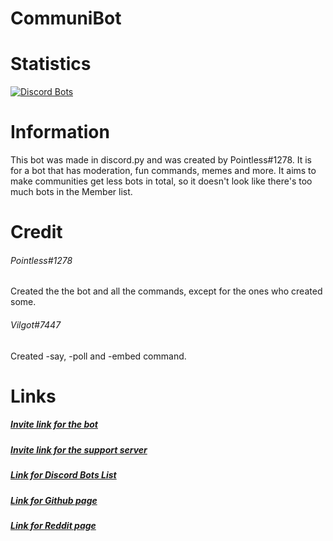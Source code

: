 # CommuniBot
Statistics
======
[![Discord Bots](https://discordbots.org/api/widget/406890237604790302.svg)](https://discordbots.org/bot/406890237604790302)

Information
=====

This bot was made in discord.py and was created by  Pointless#1278. It is for a bot that has moderation, fun commands, memes and more. It aims to make communities get less bots in total, so it doesn't look like there's too much bots in the Member list.

Credit
=====
###### Pointless#1278
Created the the bot and all the commands, except for the ones who created some.

###### Vilgot#7447
Created -say, -poll and -embed command.

Links
=====

##### [Invite link for the bot](https://discordapp.com/oauth2/authorize?client_id=406890237604790302&scope=bot&permissions=2146958591)
##### [Invite link for the support server](https://discord.gg/Fz2pKVE)
##### [Link for Discord Bots List](https://discordbots.org/bot/406890237604790302)
##### [Link for Github page](https://github.com/P01nt-Less/CommuniBot)
##### [Link for Reddit page](https://www.reddit.com/r/The_Community/)